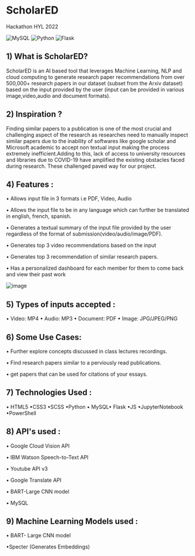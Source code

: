 #  ScholarED
Hackathon HYL 2022

![MySQL](https://img.shields.io/badge/MySQL-%2320232a.svg?style=for-the-badge&logo=MySQL&logoColor=%2361DAFB)
![Python](https://img.shields.io/badge/python-3670A0?style=for-the-badge&logo=python&logoColor=ffdd54)
![Flask](https://img.shields.io/badge/flask-3670A0?style=for-the-badge&logo=flask&logoColor=ffdd54)

## 1) What is ScholarED?

ScholarED is an AI based tool that leverages Machine Learning, NLP and cloud computing 
to generate research paper recommendations from over 500,000+ research papers in our dataset (subset from the Arxiv dataset)
based on the input provided by the user (input can be provided in various image,video,audio and document formats).


## 2) Inspiration ?

Finding similar papers to a publication is one of the most crucial and challenging aspect of the research as researches need to manually 
inspect similar papers due to the inability of softwares like google scholar and Microsoft academic to accept non textual input making the 
process extremely inefficient.Adding to this, lack of access to university resources and libraries due to COVID-19 have amplified the existing 
obstacles faced during research. These challenged paved way for our project.


## 4) Features :

• Allows input file in 3 formats i.e PDF, Video, Audio

• Allows the input file to be in any language which can further be translated in english, french, spanish. 

• Generates a textual summary of the input file provided by the user regardless of the format of submission(video/audio/image/PDF). 

• Generates top 3 video recommendations based on the input

• Generates top 3 recommendation of similar research papers.

• Has a personalized dashboard for each member for them to come back and view their past work

 ![image](https://user-images.githubusercontent.com/72998580/160287380-5979b249-58c6-42c9-b1af-6fbce3a08bf3.png)


## 5) Types of inputs accepted : 

• Video: MP4
• Audio: MP3
• Document: PDF
• Image: JPG/JPEG/PNG

## 6) Some Use Cases: 

• Further explore concepts discussed in class lectures recordings.

• Find research papers similar to a perviously read publications.

• get papers that can be used for citations of your essays.


## 7) Technologies Used :

  • HTML5 •CSS3 •SCSS •Python 
  • MySQL• Flask •JS •JupyterNotebook
  •PowerShell 

## 8) API's used :

  • Google Cloud Vision API

  • IBM Watson Speech-to-Text API
  
  • Youtube API v3
  
  • Google Translate API
  
  • BART-Large CNN model
  
  • MySQL

## 9) Machine Learning Models used :

  • BART- Large CNN model

  •Specter (Generates Embeddings)
